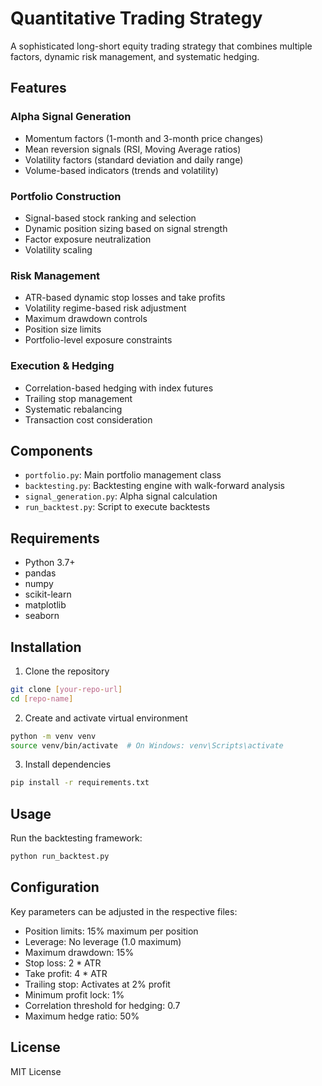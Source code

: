 # Quantitative Trading Strategy

A sophisticated long-short equity trading strategy that combines multiple factors, dynamic risk management, and systematic hedging.

## Features

### Alpha Signal Generation

- Momentum factors (1-month and 3-month price changes)
- Mean reversion signals (RSI, Moving Average ratios)
- Volatility factors (standard deviation and daily range)
- Volume-based indicators (trends and volatility)

### Portfolio Construction

- Signal-based stock ranking and selection
- Dynamic position sizing based on signal strength
- Factor exposure neutralization
- Volatility scaling

### Risk Management

- ATR-based dynamic stop losses and take profits
- Volatility regime-based risk adjustment
- Maximum drawdown controls
- Position size limits
- Portfolio-level exposure constraints

### Execution & Hedging

- Correlation-based hedging with index futures
- Trailing stop management
- Systematic rebalancing
- Transaction cost consideration

## Components

- `portfolio.py`: Main portfolio management class
- `backtesting.py`: Backtesting engine with walk-forward analysis
- `signal_generation.py`: Alpha signal calculation
- `run_backtest.py`: Script to execute backtests

## Requirements

- Python 3.7+
- pandas
- numpy
- scikit-learn
- matplotlib
- seaborn

## Installation

1. Clone the repository

```bash
git clone [your-repo-url]
cd [repo-name]
```

2. Create and activate virtual environment

```bash
python -m venv venv
source venv/bin/activate  # On Windows: venv\Scripts\activate
```

3. Install dependencies

```bash
pip install -r requirements.txt
```

## Usage

Run the backtesting framework:

```bash
python run_backtest.py
```

## Configuration

Key parameters can be adjusted in the respective files:

- Position limits: 15% maximum per position
- Leverage: No leverage (1.0 maximum)
- Maximum drawdown: 15%
- Stop loss: 2 \* ATR
- Take profit: 4 \* ATR
- Trailing stop: Activates at 2% profit
- Minimum profit lock: 1%
- Correlation threshold for hedging: 0.7
- Maximum hedge ratio: 50%

## License

MIT License
